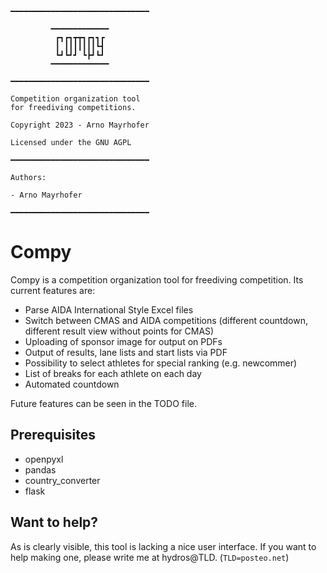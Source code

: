  ```
 ━━━━━━━━━━━━━━━━━━━━━━━━━━━━━━━

          ━━━━━━━━━━━━━
           ┏┓┏┓┳┳┓┏┓┓┏
           ┃ ┃┃┃┃┃┃┃┗┫
           ┗┛┗┛┛ ┗┣┛┗┛
          ━━━━━━━━━━━━━

 ━━━━━━━━━━━━━━━━━━━━━━━━━━━━━━━

 Competition organization tool
 for freediving competitions.

 Copyright 2023 - Arno Mayrhofer

 Licensed under the GNU AGPL

 ━━━━━━━━━━━━━━━━━━━━━━━━━━━━━━━

 Authors:

 - Arno Mayrhofer

 ━━━━━━━━━━━━━━━━━━━━━━━━━━━━━━━
 ```

# Compy

Compy is a competition organization tool for freediving competition. Its current features are:

 - Parse AIDA International Style Excel files
 - Switch between CMAS and AIDA competitions (different countdown, different result view without points for CMAS)
 - Uploading of sponsor image for output on PDFs
 - Output of results, lane lists and start lists via PDF
 - Possibility to select athletes for special ranking (e.g. newcommer)
 - List of breaks for each athlete on each day
 - Automated countdown

Future features can be seen in the TODO file.

## Prerequisites

 - openpyxl
 - pandas
 - country_converter
 - flask

## Want to help?

As is clearly visible, this tool is lacking a nice user interface. If you want to help making one, please write me at hydros@TLD. (`TLD=posteo.net`)
